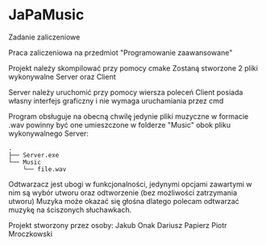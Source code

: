 # JaPaMusic
Zadanie zaliczeniowe

Praca zaliczeniowa na przedmiot "Programowanie zaawansowane"

Projekt należy skompilować przy pomocy cmake
Zostaną stworzone 2 pliki wykonywalne Server oraz Client

Server należy uruchomić przy pomocy wiersza poleceń
Client posiada własny interfejs graficzny i nie wymaga uruchamiania przez cmd

Program obsługuje na obecną chwilę jedynie pliki muzyczne w formacie .wav
powinny być one umieszczone w folderze "Music" obok pliku wykonywalnego Server:

```
.
├── Server.exe
└── Music
    └── file.wav
```

Odtwarzacz jest ubogi w funkcjonalności, jedynymi opcjami zawartymi w nim są wybór utworu oraz odtworzenie (bez możliwości zatrzymania utworu)
Muzyka może okazać się głośna dlatego polecam odtwarzać muzykę na ściszonych słuchawkach.

Projekt stworzony przez osoby:
Jakub Onak
Dariusz Papierz
Piotr Mroczkowski
